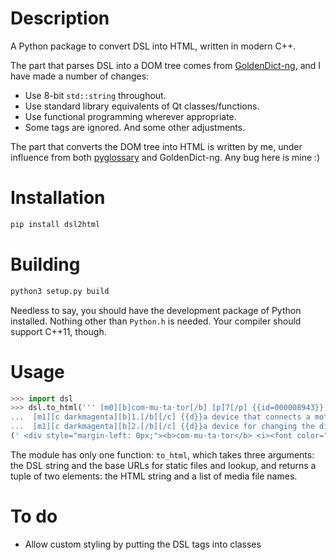 # Description

A Python package to convert DSL into HTML, written in modern C++.

The part that parses DSL into a DOM tree comes from [GoldenDict-ng](https://github.com/xiaoyifang/goldendict-ng/blob/staged/src/dict/dsl_details.cc), and I have made a number of changes:
- Use 8-bit `std::string` throughout.
- Use standard library equivalents of Qt classes/functions.
- Use functional programming wherever appropriate.
- Some tags are ignored.
And some other adjustments.

The part that converts the DOM tree into HTML is written by me, under influence from both [pyglossary](https://github.com/ilius/pyglossary) and GoldenDict-ng. Any bug here is mine :)

# Installation

```bash
pip install dsl2html
```

# Building

```bash
python3 setup.py build
```

Needless to say, you should have the development package of Python installed. Nothing other than `Python.h` is needed. Your compiler should support C++11, though.

# Usage

```python
>>> import dsl
>>> dsl.to_html(''' [m0][b]com·mu·ta·tor[/b] [p]7[/p] {{id=000008943}} [c rosybrown]\[[/c][c darkslategray][b]commutator[/b][/c] [c darkslategray][b]commutators[/b][/c][c rosybrown]\][/c] [p]BrE[/p] [c darkgray] [/c][c darkcyan]\[ˈkɒmjuteɪtə(r)\][/c] [s]z_commutator__gb_1.wav[/s] [p]NAmE[/p] [c darkgray] [/c][c darkcyan]\[ˈkɑːmjuteɪtər\][/c] [s]z_commutator__us_1.wav[/s] [c orange] noun[/c] [c darkgray] ([/c][c green]physics[/c][c darkgray])[/c]
...  [m1][c darkmagenta][b]1.[/b][/c] {{d}}a device that connects a motor to the electricity supply{{/d}}
...  [m1][c darkmagenta][b]2.[/b][/c] {{d}}a device for changing the direction in which electricity flows{{/d}}''', '/static', '/lookup')
(' <div style="margin-left: 0px;"><b>com·mu·ta·tor</b> <i><font color="green">7</font></i>  <span style="color: rosybrown;">[</span><span style="color: darkslategray;"><b>commutator</b></span> <span style="color: darkslategray;"><b>commutators</b></span><span style="color: rosybrown;">]</span> <i><font color="green">BrE</font></i> <span style="color: darkgray;"> </span><span style="color: darkcyan;">[ˈkɒmjuteɪtə(r)]</span> <audio controls autoplay src="/api/cache/test/z_commutator__gb_1.wav">z_commutator__gb_1.wav</audio> <i><font color="green">NAmE</font></i> <span style="color: darkgray;"> </span><span style="color: darkcyan;">[ˈkɑːmjuteɪtər]</span> <audio controls src="/api/cache/test/z_commutator__us_1.wavargs">z_commutator__us_1.wav</audio> <span style="color: orange;"> noun</span> <span style="color: darkgray;"> (</span><span style="color: green;">physics</span><span style="color: darkgray;">)</span> </div><div style="margin-left: 9px;"><span style="color: darkmagenta;"><b>1.</b></span> a device that connects a motor to the electricity supply </div><div style="margin-left: 9px;"><span style="color: darkmagenta;"><b>2.</b></span> a device for changing the direction in which electricity flows</div>', ['z_commutator__gb_1.wav', 'z_commutator__us_1.wav'])
```

The module has only one function: `to_html`, which takes three arguments: the DSL string and the base URLs for static files and lookup, and returns a tuple of two elements: the HTML string and a list of media file names.

# To do

- Allow custom styling by putting the DSL tags into classes
